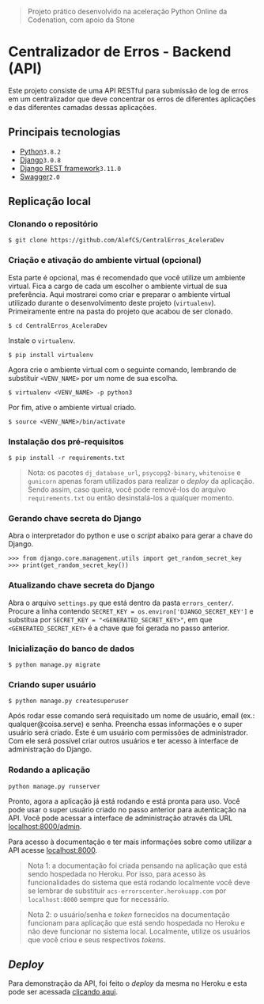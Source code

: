> Projeto prático desenvolvido na aceleração Python Online da Codenation, com apoio da Stone
# Centralizador de Erros - Backend (API)
Este projeto consiste de uma API RESTful para submissão de log de erros em um centralizador que deve concentrar os erros de diferentes aplicações e das diferentes camadas dessas aplicações.

## Principais tecnologias
- [Python](https://www.python.org)`3.8.2`
- [Django](https://www.djangoproject.com)`3.0.8`
- [Django REST framework](https://www.django-rest-framework.org)`3.11.0`
- [Swagger](https://www.swagger.io)`2.0`

## Replicação local
### Clonando o repositório
`$ git clone https://github.com/AlefCS/CentralErros_AceleraDev`
### Criação e ativação do ambiente virtual (opcional)
Esta parte é opcional, mas é recomendado que você utilize um ambiente virtual. Fica a cargo de cada um escolher o ambiente virtual de sua preferência. Aqui mostrarei como criar e preparar o ambiente virtual utilizado durante o desenvolvimento deste projeto (`virtualenv`). Primeiramente entre na pasta do projeto que acabou de ser clonado.

`$ cd CentralErros_AceleraDev`

Instale o `virtualenv`.

`$ pip install virtualenv`

Agora crie o ambiente virtual com o seguinte comando, lembrando de substituir `<VENV_NAME>` por um nome de sua escolha.

`$ virtualenv <VENV_NAME> -p python3`

Por fim, ative o ambiente virtual criado.

`$ source <VENV_NAME>/bin/activate`

### Instalação dos pré-requisitos
`$ pip install -r requirements.txt`
> Nota: os pacotes `dj_database_url`, `psycopg2-binary`, `whitenoise` e `gunicorn` apenas foram utilizados para realizar o _deploy_ da aplicação. Sendo assim, caso queira, você pode removê-los do arquivo `requirements.txt` ou então desinstalá-los a qualquer momento.

### Gerando chave secreta do Django
Abra o interpretador do python e use o _script_ abaixo para gerar a chave do Django.
```
>>> from django.core.management.utils import get_random_secret_key
>>> print(get_random_secret_key())
```

### Atualizando chave secreta do Django
Abra o arquivo `settings.py` que está dentro da pasta `errors_center/`. Procure a linha contendo `SECRET_KEY = os.environ['DJANGO_SECRET_KEY']` e substitua por `SECRET_KEY = "<GENERATED_SECRET_KEY>"`, em que `<GENERATED_SECRET_KEY>` é a chave que foi gerada no passo anterior.

### Inicialização do banco de dados
`$ python manage.py migrate`

### Criando super usuário
`$ python manage.py createsuperuser`

Após rodar esse comando será requisitado um nome de usuário, email (ex.: <span>qualquer@</span>coisa.serve) e senha. Preencha essas informações e o super usuário será criado. Este é um usuário com permissões de administrador. Com ele será possível criar outros usuários e ter acesso à interface de administração do Django.

### Rodando a aplicação
`python manage.py runserver`

Pronto, agora a aplicação já está rodando e está pronta para uso. Você pode usar o super usuário criado no passo anterior para autenticação na API. Você pode acessar a interface de administração através da URL [localhost:8000/admin](http://localhost:8000/admin).

Para acesso à documentação e ter mais informações sobre como utilizar a API acesse [localhost:8000](http://localhost:8000).
> Nota 1: a documentação foi criada pensando na aplicação que está sendo hospedada no Heroku. Por isso, para acesso às funcionalidades do sistema que está rodando localmente você deve se lembrar de substituir `acs-errorscenter.herokuapp.com` por `localhost:8000` sempre que for necessário.

> Nota 2: o usuário/senha e _token_ fornecidos na documentação funcionam para aplicação que está sendo hospedada no Heroku e não deve funcionar no sistema local. Localmente, utilize os usuários que você criou e seus respectivos _tokens_.

## _Deploy_
Para demonstração da API, foi feito o _deploy_ da mesma no Heroku e esta pode ser acessada [clicando aqui](https://acs-errorscenter.herokuapp.com).
